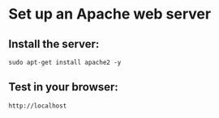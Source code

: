 # Set up an Apache web server

## Install the server:

`sudo apt-get install apache2 -y`

## Test in your browser:

`http://localhost`


